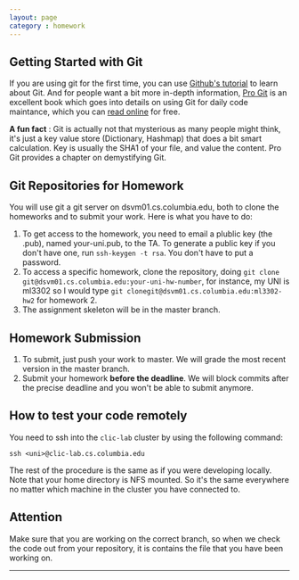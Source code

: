 ```yaml
---
layout: page
category : homework
---
```


## Getting Started with Git
If you are using git for the first time, you can use [Github's tutorial][2] to learn about Git. And for people want a bit more in-depth information, [Pro Git][1] is an excellent book which goes into details on using Git for daily code maintance, which you can [read online][1] for free.

**A fun fact** : Git is actually not that mysterious as many people might think, it's just a key value store (Dictionary, Hashmap) that does a bit smart calculation. Key is usually the SHA1 of your file, and value the content. Pro Git provides a chapter on demystifying Git.

## Git Repositories for Homework

You will use git a git server on dsvm01.cs.columbia.edu, both to clone the homeworks and to submit your work.
Here is what you have to do:

1. To get access to the homework, you need to email a plublic key (the .pub),
   named your-uni.pub, to the TA. To generate a public key if you don't have one, run `ssh-keygen -t rsa`. You don't have to put a password.
2. To access a specific homework, clone the repository, doing `git clone git@dsvm01.cs.columbia.edu:your-uni-hw-number`, for instance, my UNI is ml3302 so I would type `git clonegit@dsvm01.cs.columbia.edu:ml3302-hw2` for homework 2.
3. The assignment skeleton will be in the master branch.

## Homework Submission

1. To submit, just push your work to master. We will grade the most recent
   version in the master branch.
2. Submit your homework **before the deadline**. We will block commits after the
   precise deadline and you won't be able to submit anymore.

<a name="local"></a>

## How to test your code remotely
You need to ssh into the `clic-lab` cluster by using the following command:

~~~
ssh <uni>@clic-lab.cs.columbia.edu
~~~
The rest of the procedure is the same as if you were developing locally. Note that your home directory is NFS mounted. So it's the same everywhere no matter which machine in the cluster you have connected to.

## Attention
Make sure that you are working on the correct branch, so when we check the code out from your repository, it is contains the file that you have been working on.

______

[1]: http://git-scm.com/book
[2]: http://try.github.io
[3]: http://ds-git.cs.columbia.edu
[4]: http://www.cs.columbia.edu/~crf/
[5]: https://www.virtualbox.org/wiki/Downloads
[6]: http://downloads.vagrantup.com/tags/v1.3.4
